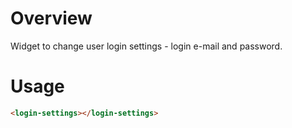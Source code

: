 # Overview

Widget to change user login settings - login e-mail and password.

# Usage

```html
<login-settings></login-settings>
```
